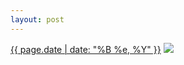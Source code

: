 ```yaml
---
layout: post
---
```


<p>
  <time><a href="/432">{{ page.date | date: "%B %e, %Y" }}</a></time>
  <a href="/432"><img src="{{ site.assets_url }}/432-480.jpg" srcset="{{ site.assets_url }}/432-960.jpg 960w, {{ site.assets_url }}/432-720.jpg 720w, {{ site.assets_url }}/432-480.jpg 480w, {{ site.assets_url }}/432-240.jpg 240w" sizes="(min-width: 700px) 50vw, calc(100vw - 2rem)" /></a>
</p>

